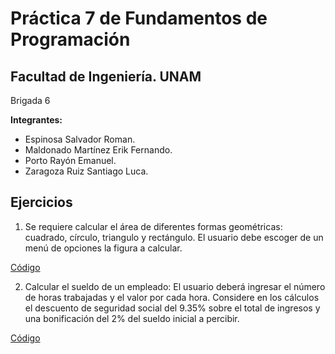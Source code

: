 # Práctica 7 de Fundamentos de Programación

## Facultad de Ingeniería. UNAM

Brigada 6

**Integrantes:**
+ Espinosa Salvador Roman.
+ Maldonado Martínez Erik Fernando.
+ Porto Rayón Emanuel.
+ Zaragoza Ruiz Santiago Luca.

## Ejercicios

1. Se requiere calcular el área de diferentes formas geométricas: cuadrado, círculo, triangulo y rectángulo. El usuario debe escoger de un menú de opciones la figura a calcular.

[Código](/figuras.c)

2. Calcular el sueldo de un empleado: El usuario deberá ingresar el número de horas trabajadas y el valor por cada hora. Considere en los cálculos el descuento de seguridad social del 9.35% sobre el total de ingresos y una bonificación del 2% del sueldo inicial a percibir.

[Código](/sueldotrabajador.c)
